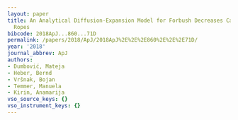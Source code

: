 ```yaml
---
layout: paper
title: An Analytical Diffusion-Expansion Model for Forbush Decreases Caused by Flux
  Ropes
bibcode: 2018ApJ...860...71D
permalink: /papers/2018/ApJ/2018ApJ%2E%2E%2E860%2E%2E%2E71D/
year: '2018'
journal_abbrev: ApJ
authors:
- Dumbović, Mateja
- Heber, Bernd
- Vršnak, Bojan
- Temmer, Manuela
- Kirin, Anamarija
vso_source_keys: {}
vso_instrument_keys: {}
---
```


